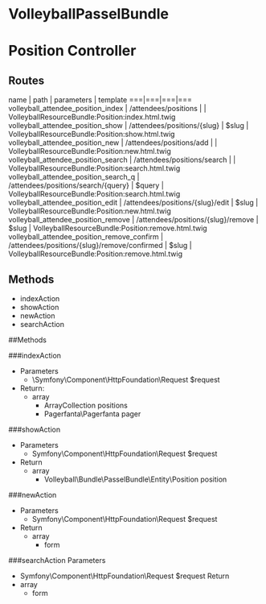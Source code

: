 VolleyballPasselBundle
================
Position Controller
===================
Routes
-----
name | path | parameters | template
===|===|===|===
volleyball_attendee_position_index | /attendees/positions | | VolleyballResourceBundle:Position:index.html.twig
volleyball_attendee_position_show | /attendees/positions/{slug} | $slug | VolleyballResourceBundle:Position:show.html.twig
volleyball_attendee_position_new | /attendees/positions/add | | VolleyballResourceBundle:Position:new.html.twig
volleyball_attendee_position_search | /attendees/positions/search | | VolleyballResourceBundle:Position:search.html.twig
volleyball_attendee_position_search_q | /attendees/positions/search/{query} | $query | VolleyballResourceBundle:Position:search.html.twig
volleyball_attendee_position_edit | /attendees/positions/{slug}/edit | $slug | VolleyballResourceBundle:Position:new.html.twig
volleyball_attendee_position_remove | /attendees/positions/{slug}/remove | $slug | VolleyballResourceBundle:Position:remove.html.twig
volleyball_attendee_position_remove_confirm | /attendees/positions/{slug}/remove/confirmed | $slug | VolleyballResourceBundle:Position:remove.html.twig

Methods
-----
- indexAction
- showAction
- newAction
- searchAction

##Methods

###indexAction
- Parameters
    - \Symfony\Component\HttpFoundation\Request $request
- Return:
    - array
        - ArrayCollection positions 
        - Pagerfanta\Pagerfanta pager

###showAction
- Parameters
    - Symfony\Component\HttpFoundation\Request $request
- Return
    - array 
        - Volleyball\Bundle\PasselBundle\Entity\Position position

###newAction
- Parameters
    - Symfony\Component\HttpFoundation\Request $request
- Return
    - array
        - form

###searchAction
Parameters
- Symfony\Component\HttpFoundation\Request $request
Return
- array
    - form